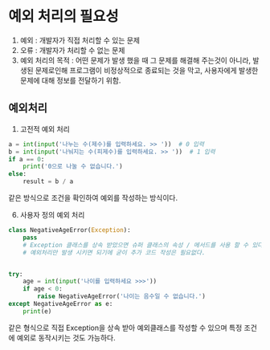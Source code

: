 # 예외 처리의 필요성

1. 예외 : 개발자가 직접 처리할 수 있는 문제
2. 오류 : 개발자가 처리할 수 없는 문제
3. 예외 처리의 목적 : 어떤 문제가 발생 했을 때 그 문제를 해결해 주는것이 아니라, 발생된 문제로인해 프로그램이 비정상적으로 종료되는 것을 막고, 사용자에게 발생한 문제에 대해 정보를 전달하기 위함.

## 예외처리

1. 고전적 예외 처리
```python
a = int(input('나누는 수(제수)를 입력하세요. >> '))  # 0 입력
b = int(input('나눠지는 수(피제수)를 입력하세요. >> '))  # 1 입력
if a == 0:
    print('0으로 나눌 수 없습니다.')
else:
    result = b / a
``` 
   같은 방식으로 조건을 확인하여 예외를 작성하는 방식이다.

6. 사용자 정의 예외 처리

```python
class NegativeAgeError(Exception):
    pass
    # Exception 클래스를 상속 받았으면 슈퍼 클래스의 속성 / 메서드를 사용 할 수 있다.
    # 예외처리만 발생 시키면 되기에 굳이 추가 코드 작성은 필요없다.


try:
    age = int(input('나이를 입력하세요 >>>'))
    if age < 0:
        raise NegativeAgeError('나이는 음수일 수 없습니다.')
except NegativeAgeError as e:
    print(e)
```

같은 형식으로 직접 Exception을 상속 받아 예외클래스를 작성할 수 있으며 특정 조건에 예외로 동작시키는 것도 가능하다.


